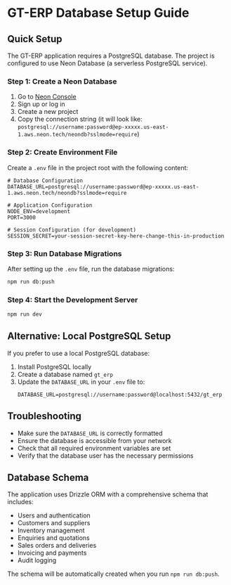 # GT-ERP Database Setup Guide

## Quick Setup

The GT-ERP application requires a PostgreSQL database. The project is configured to use Neon Database (a serverless PostgreSQL service).

### Step 1: Create a Neon Database

1. Go to [Neon Console](https://console.neon.tech/)
2. Sign up or log in
3. Create a new project
4. Copy the connection string (it will look like: `postgresql://username:password@ep-xxxxx.us-east-1.aws.neon.tech/neondb?sslmode=require`)

### Step 2: Create Environment File

Create a `.env` file in the project root with the following content:

```env
# Database Configuration
DATABASE_URL=postgresql://username:password@ep-xxxxx.us-east-1.aws.neon.tech/neondb?sslmode=require

# Application Configuration
NODE_ENV=development
PORT=3000

# Session Configuration (for development)
SESSION_SECRET=your-session-secret-key-here-change-this-in-production
```

### Step 3: Run Database Migrations

After setting up the `.env` file, run the database migrations:

```bash
npm run db:push
```

### Step 4: Start the Development Server

```bash
npm run dev
```

## Alternative: Local PostgreSQL Setup

If you prefer to use a local PostgreSQL database:

1. Install PostgreSQL locally
2. Create a database named `gt_erp`
3. Update the `DATABASE_URL` in your `.env` file to:
   ```
   DATABASE_URL=postgresql://username:password@localhost:5432/gt_erp
   ```

## Troubleshooting

- Make sure the `DATABASE_URL` is correctly formatted
- Ensure the database is accessible from your network
- Check that all required environment variables are set
- Verify that the database user has the necessary permissions

## Database Schema

The application uses Drizzle ORM with a comprehensive schema that includes:
- Users and authentication
- Customers and suppliers
- Inventory management
- Enquiries and quotations
- Sales orders and deliveries
- Invoicing and payments
- Audit logging

The schema will be automatically created when you run `npm run db:push`.
